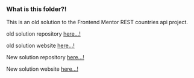 ### What is this folder?!

This is an old solution to the Frontend Mentor REST countries api project.

old solution repository [here...!](https://github.com/MohamedAridah/frontendmentor_REST-Countries-API-with-color-theme-switcher/tree/main/version%201.0)

old solution website [here...!](https://mohamedaridah.github.io/frontendmentor_REST-Countries-API-with-color-theme-switcher/version%201.0/index.html)

New solution repository [here...!](https://github.com/MohamedAridah/frontendmentor_REST-Countries-API-with-color-theme-switcher)

New solution website [here...!](https://mohamedaridah.github.io/frontendmentor_REST-Countries-API-with-color-theme-switcher/)
